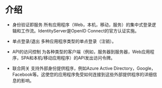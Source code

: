 # 介绍

* 身份验证即服务
所有应用程序（Web，本机，移动，服务）的集中式登录逻辑和工作流。IdentityServer是OpenID Connect的官方认证实施。

* 单点登录/退出
多种应用程序类型的单点登录（注销）。

* API的访问控制
为各种类型的客户端（例如，服务器到服务器，Web应用程序，SPA和本机/移动应用程序）的API发出访问令牌。

* 联合网关
支持外部身份提供程序，例如Azure Active Directory，Google，Facebook等。这使您的应用程序免受如何连接到这些外部提供程序的详细信息的影响。
